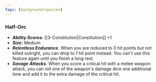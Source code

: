 ```yaml
---
Tags: [background/species]
---
```

### Half-Orc
- ***Ability Scores:*** [[3-Constitution|Constitution]] +1
- ***Size:*** Medium
- ***Relentless Endurance.*** When you are reduced to 0 hit points but not killed outright, you can drop to 1 hit point instead. You can't use this feature again until you finish a long rest.
- ***Savage Attacks.*** When you score a critical hit with a melee weapon attack, you can roll one of the weapon's damage dice one additional time and add it to the extra damage of the critical hit.